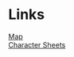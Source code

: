 # Links

[Map](https://www.owlbear.rodeo/game/fsDg5xckq)  
[Character Sheets](https://docs.google.com/spreadsheets/d/1F21bEMn8fLgMB3EUGdnwGXXxyMTYy2rzn8uMrRYXZiY/edit?usp=sharing)  
